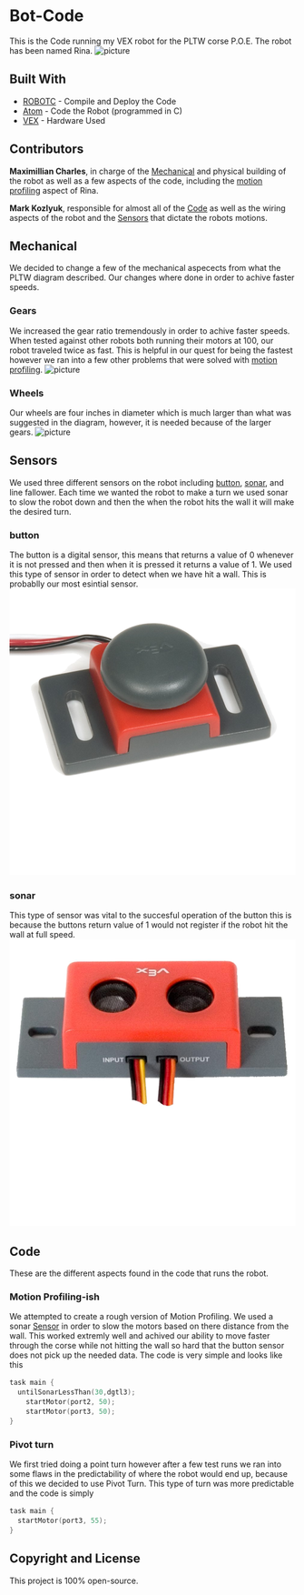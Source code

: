 # Bot-Code

This is the Code running my VEX robot for the PLTW corse P.O.E. The robot has been named Rina.
![picture](/img/Rina.png)

## Built With

* [ROBOTC](http://www.robotc.net/download/vexrobotics/) - Compile and Deploy the Code
* [Atom](https://atom.io/) - Code the Robot (programmed in C)
* [VEX](https://www.vexrobotics.com/) - Hardware Used


## Contributors

**Maximillian Charles**, in charge of the [Mechanical](#Mech) and physical building of the robot as well as a few aspects of the code, including the [motion profiling](#motionpfile) aspect of Rina.

**Mark Kozlyuk**, responsible for almost all of the [Code](#Code) as well as the wiring aspects of the robot and the [Sensors](#Sensors) that dictate the robots motions.


## Mechanical <a id="Mech"></a>

We decided to change a few of the mechanical aspecects from what the PLTW diagram described. Our changes where done in order to achive faster speeds.

### Gears

We increased the gear ratio tremendously in order to achive faster speeds. When tested against other robots both running their motors at 100, our robot traveled twice as fast. This is helpful in our quest for being the fastest however we ran into a few other problems that were solved with [motion profiling](#motionpfile).
![picture](/img/gears.png)

### Wheels

Our wheels are four inches in diameter which is much larger than what was suggested in the diagram, however, it is needed because of the larger gears.
![picture](/img/wheels.png)


## Sensors <a id="Sensors"></a>

We used three different sensors on the robot including [button](#button), [sonar](#sonar), and line fallower. Each time we wanted the robot to make a turn we used sonar to slow the robot down and then the when the robot hits the wall it will make the desired turn.

### button

The button is a digital sensor, this means that returns a value of 0 whenever it is not pressed and then when it is pressed it returns a value of 1. We used this type of sensor in order to detect when we have hit a wall. This is probablly our most esintial sensor.
![picture](/img/button.png)

### sonar

This type of sensor was vital to the succesful operation of the button this is because the buttons return value of 1 would not register if the robot hit the wall at full speed.
![picture](/img/sonar.png)


## Code <a id="code"></a>

These are the different aspects found in the code that runs the robot.

### Motion Profiling-ish <a id="motionpfile"></a>

We attempted to create a rough version of Motion Profiling. We used a sonar [Sensor](#Sensors) in order to slow the motors based on there distance from the wall. This worked extremly well and achived our ability to move faster through the corse while not hitting the wall so hard that the button sensor does not pick up the needed data. The code is very simple and looks like this
```c
task main {
  untilSonarLessThan(30,dgtl3);
	startMotor(port2, 50);
	startMotor(port3, 50);
}
```

### Pivot turn

We first tried doing a point turn however after a few test runs we ran into some flaws in the predictability of where the robot would end up, because of this we decided to use Pivot Turn. This type of turn was more predictable and the code is simply
```c
task main {
  startMotor(port3, 55);
}
```


## Copyright and License

This project is 100% open-source.
